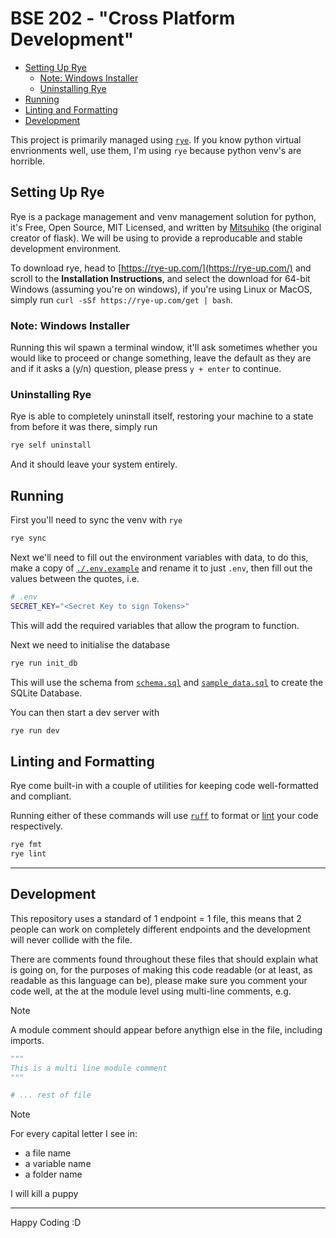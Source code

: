 <h1>BSE 202 - "Cross Platform Development"</h1>

- [Setting Up Rye](#setting-up-rye)
	- [Note: Windows Installer](#note-windows-installer)
	- [Uninstalling Rye](#uninstalling-rye)
- [Running](#running)
- [Linting and Formatting](#linting-and-formatting)
- [Development](#development)

This project is primarily managed using [`rye`](https://rye-up.com).
If you know python virtual envrionments well, use them, I'm using `rye` because python venv's are horrible. 

## Setting Up Rye

Rye is a package management and venv management solution for python, it's Free, Open Source, MIT Licensed, and written by [Mitsuhiko](https://github.com/Mitsuhiko) (the original creator of flask). We will be using to provide a reproducable and stable development environment.

To download rye, head to [https://rye-up.com/](https://rye-up.com/) and scroll to the **Installation Instructions**, and select the download for 64-bit Windows (assuming you're on windows), if you're using Linux or MacOS, simply run `curl -sSf https://rye-up.com/get | bash`.

### Note: Windows Installer

Running this wil spawn a terminal window, it'll ask sometimes whether you would like to proceed or change something, leave the default as they are and if it asks a (y/n) question, please press `y + enter` to continue.

### Uninstalling Rye

Rye is able to completely uninstall itself, restoring your machine to a state from before it was there, simply run

```sh
rye self uninstall
```

And it should leave your system entirely.

## Running

First you'll need to sync the venv with `rye`

```sh
rye sync
```

Next we'll need to fill out the environment variables with data, to do this, make a copy of [`./.env.example`](./.env.example) and rename it to just `.env`, then fill out the values between the quotes, i.e.

```bash
# .env
SECRET_KEY="<Secret Key to sign Tokens>"
```

This will add the required variables that allow the program to function.

Next we need to initialise the database

```bash
rye run init_db
```

This will use the schema from [`schema.sql`](./src/bse202/schema.sql) and [`sample_data.sql`](./src/bse202/sample_data.sql) to create the SQLite Database.

You can then start a dev server with

```sh
rye run dev
```

## Linting and Formatting

Rye come built-in with a couple of utilities for keeping code well-formatted and compliant.

Running either of these commands will use [`ruff`](https://github.com/astral-sh/ruff) to format or [lint](https://en.wikipedia.org/wiki/Lint_(software)) your code respectively.

```sh
rye fmt
rye lint
```

---


## Development

This repository uses a standard of 1 endpoint = 1 file, this means that 2 people can work on completely different endpoints and the development will never collide with the file.

There are comments found throughout these files that should explain what is going on, for the purposes of making this code readable (or at least, as readable as this language can be), please make sure you comment your code well, at the at the module level using multi-line comments, e.g.

> [!NOTE]
> A module comment should appear before anythign else in the file, including imports.

```py
"""
This is a multi line module comment
"""

# ... rest of file
```

> [!NOTE]
> For every capital letter I see in:
> 
> - a file name
> - a variable name
> - a folder name
>
> I will kill a puppy

---

Happy Coding :D